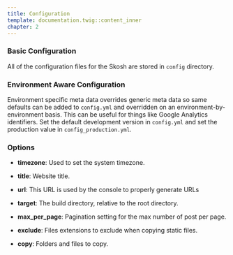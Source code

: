 ```yaml
---
title: Configuration
template: documentation.twig::content_inner
chapter: 2
---
```

### Basic Configuration

All of the configuration files for the Skosh are stored in `config` directory.

### Environment Aware Configuration

Environment specific meta data overrides generic meta data so same defaults can be added to `config.yml` and overridden on an environment-by-environment basis. This can be useful for things like Google Analytics identifiers. Set the default development version in `config.yml` and set the production value in `config_production.yml`.

### Options

 - **timezone**: Used to set the system timezone.

 - **title**: Website title.

 - **url**: This URL is used by the console to properly generate URLs

 - **target**: The build directory, relative to the root directory.

 - **max_per_page**: Pagination setting for the max number of post per page.

 - **exclude**: Files extensions to exclude when copying static files.

 - **copy**: Folders and files to copy.